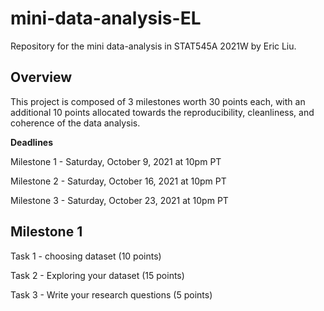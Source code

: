 # mini-data-analysis-EL
Repository for the mini data-analysis in STAT545A 2021W by Eric Liu.

## Overview
This project is composed of 3 milestones worth 30 points each, with an additional 10 points allocated towards the reproducibility, cleanliness, and coherence of the data analysis.

**Deadlines**

Milestone 1 - Saturday, October 9, 2021 at 10pm PT

Milestone 2 - Saturday, October 16, 2021 at 10pm PT

Milestone 3 - Saturday, October 23, 2021 at 10pm PT

## Milestone 1

Task 1 - choosing dataset (10 points)

Task 2 - Exploring your dataset (15 points)

Task 3 - Write your research questions (5 points)